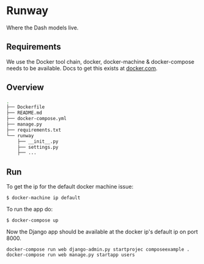 
# Runway
Where the Dash models live.


## Requirements
We use the Docker tool chain, docker, docker-machine & docker-compose needs to be available. Docs to get this exists at [docker.com](https://www.docker.com).


## Overview

```bash
.
├── Dockerfile
├── README.md
├── docker-compose.yml
├── manage.py
├── requirements.txt
└── runway
    ├── __init__.py
    ├── settings.py
    ├── ... 
```

## Run
To get the ip for the default docker machine issue:
```shell
$ docker-machine ip default
```

To run the app do:
```shell
$ docker-compose up
```
Now the Django app should be available at the docker ip's default ip on port 8000.


```shell 
docker-compose run web django-admin.py startprojec composeexample .
docker-compose run web manage.py startapp users
```
